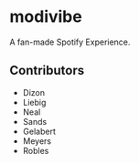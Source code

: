 # modivibe
A fan-made Spotify Experience.

## Contributors

- Dizon
- Liebig
- Neal
- Sands
- Gelabert
- Meyers
- Robles
